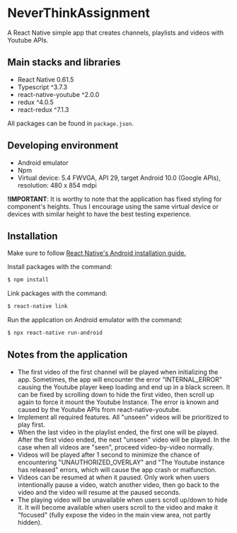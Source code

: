# NeverThinkAssignment

A React Native simple app that creates channels, playlists and videos with Youtube APIs.

## Main stacks and libraries
- React Native 0.61.5
- Typescript ^3.7.3
- react-native-youtube ^2.0.0
- redux ^4.0.5
- react-redux ^7.1.3

All packages can be found in `package.json`.

## Developing environment
- Android emulator
- Npm
- Virtual device: 5.4 FWVGA, API 29, target Android 10.0 (Google APIs), resolution: 480 x 854 mdpi

<strong>!IMPORTANT</strong>: It is worthy to note that the application has fixed styling for component's heights. Thus I encourage using the same virtual
device or devices with similar height to have the best testing experience.

## Installation
Make sure to follow <a href="https://facebook.github.io/react-native/docs/getting-started">React Native's Android installation guide.</a>

Install packages with the command:
```bash
$ npm install
```

Link packages with the command:
```bash
$ react-native link
```

Run the application on Android emulator with the command:
```bash
$ npx react-native run-android
```
## Notes from the application
- The first video of the first channel will be played when initializing the app. Sometimes, the app will encounter the error "INTERNAL_ERROR"
causing the Youtube player keep loading and end up in a black screen. It can be fixed by scrolling down to hide the first video, then scroll up
again to force it mount the Youtube Instance. The error is known and caused by the Youtube APIs from react-native-youtube.
- Implement all required features. All "unseen" videos will be prioritized to play first. 
- When the last video in the playlist ended, the first one will be played. After the first video ended, the next "unseen" video will be played.
In the case when all videos are "seen", proceed video-by-video normally.
- Videos will be played after 1 second to minimize the chance of encountering "UNAUTHORIZED_OVERLAY" and "The Youtube instance has released" errors, which
will cause the app crash or malfunction.
- Videos can be resumed at when it paused. Only work when users intentionally pause a video, watch another video, then go back to the video and 
the video will resume at the paused seconds.
- The playing video will be unavailable when users scroll up/down to hide it. It will become available when users scroll to the video and make
it "focused" (fully expose the video in the main view area, not partly hidden).
